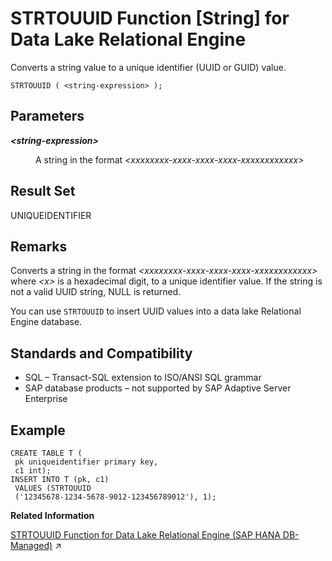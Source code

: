 <!-- loioa58683c184f21015bb5cb68f114bbcb9 -->

# STRTOUUID Function \[String\] for Data Lake Relational Engine

Converts a string value to a unique identifier \(UUID or GUID\) value.



```
STRTOUUID ( <string-expression> ); 
```



<a name="loioa58683c184f21015bb5cb68f114bbcb9__STRTOUUID_parm1"/>

## Parameters


<dl>
<dt><b>

*<string-expression\>* 

</b></dt>
<dd>

A string in the format *<xxxxxxxx-xxxx-xxxx-xxxx-xxxxxxxxxxxx\>*



</dd>
</dl>



<a name="loioa58683c184f21015bb5cb68f114bbcb9__STRTOUUID_returns1"/>

## Result Set

UNIQUEIDENTIFIER



<a name="loioa58683c184f21015bb5cb68f114bbcb9__STRTOUUID_remarks1"/>

## Remarks

Converts a string in the format *<xxxxxxxx-xxxx-xxxx-xxxx-xxxxxxxxxxxx\>* where *<x\>* is a hexadecimal digit, to a unique identifier value. If the string is not a valid UUID string, NULL is returned.

You can use `STRTOUUID` to insert UUID values into a data lake Relational Engine database.



<a name="loioa58683c184f21015bb5cb68f114bbcb9__STRTOUUID_standards1"/>

## Standards and Compatibility

-   SQL – Transact-SQL extension to ISO/ANSI SQL grammar
-   SAP database products – not supported by SAP Adaptive Server Enterprise



<a name="loioa58683c184f21015bb5cb68f114bbcb9__STRTOUUID_example1"/>

## Example

```
CREATE TABLE T (
 pk uniqueidentifier primary key,
 c1 int); 
INSERT INTO T (pk, c1)
 VALUES (STRTOUUID
 ('12345678-1234-5678-9012-123456789012'), 1);
```

**Related Information**  


[STRTOUUID Function for Data Lake Relational Engine (SAP HANA DB-Managed)](https://help.sap.com/viewer/a898e08b84f21015969fa437e89860c8/2024_1_QRC/en-US/5572345aa04d4c2fbd9b9589ed18e296.html "Converts a string value to a unique identifier (UUID or GUID) value.") :arrow_upper_right:

